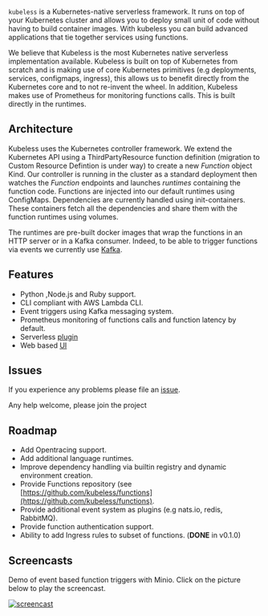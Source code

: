 
`kubeless` is a Kubernetes-native serverless framework. It runs on top of your Kubernetes cluster and allows you to deploy small unit of code without having to build container images. With kubeless you can build advanced applications that tie together services using functions.

We believe that Kubeless is the most Kubernetes native serverless implementation available. Kubeless is built on top of Kubernetes from scratch and is making use of core Kubernetes primitives (e.g deployments, services, configmaps, ingress), this allows us to benefit directly from the Kubernetes core and to not re-invent the wheel. In addition, Kubeless makes use of Prometheus for monitoring functions calls. This is built directly in the runtimes.

## Architecture

Kubeless uses the Kubernetes controller framework. We extend the Kubernetes API using a ThirdPartyResource function definition (migration to Custom Resource Defintion is under way) to create a new _Function_ object Kind. Our controller is running in the cluster as a standard deployment then watches the _Function_ endpoints and launches _runtimes_ containing the function code. Functions are injected into our default runtimes using ConfigMaps. Dependencies are currently handled using init-containers. These containers fetch all the dependencies and share them with the function runtimes using volumes.

The runtimes are pre-built docker images that wrap the functions in an HTTP server or in a Kafka consumer. Indeed, to be able to trigger functions via events we currently use [Kafka](https://kafka.apache.org).

## Features

* Python ,Node.js and Ruby support.
* CLI compliant with AWS Lambda CLI.
* Event triggers using Kafka messaging system.
* Prometheus monitoring of functions calls and function latency by default.
* Serverless [plugin](https://github.com/serverless/serverless-kubeless.git)
* Web based [UI](https://github.com/kubeless/kubeless-ui)

## Issues

If you experience any problems please file an [issue](https://github.com/kubeless/kubeless/issues).

Any help welcome, please join the project

## Roadmap

* Add Opentracing support.
* Add additional language runtimes.
* Improve dependency handling via builtin registry and dynamic environment creation.
* Provide Functions repository (see [https://github.com/kubeless/functions](https://github.com/kubeless/functions).
* Provide additional event system as plugins (e.g nats.io, redis, RabbitMQ).
* Provide function authentication support.
* Ability to add Ingress rules to subset of functions. (**DONE** in v0.1.0)

## Screencasts

Demo of event based function triggers with Minio. Click on the picture below to play the screencast.

[![screencast](https://img.youtube.com/vi/AxZuQIJUX4s/0.jpg)](https://www.youtube.com/watch?v=AxZuQIJUX4s)
